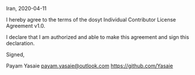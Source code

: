 Iran, 2020-04-11

I hereby agree to the terms of the dosyt Individual Contributor License
Agreement v1.0.

I declare that I am authorized and able to make this agreement and sign this
declaration.

Signed,

Payam Yasaie <payam.yasaie@outlook.com> https://github.com/Yasaie
